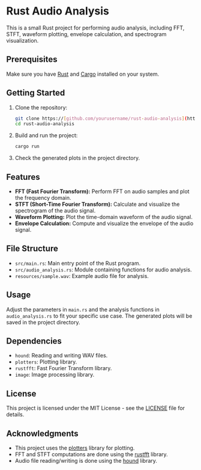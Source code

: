 
# Rust Audio Analysis

This is a small Rust project for performing audio analysis, including FFT, STFT, waveform plotting, envelope calculation, and spectrogram visualization.

## Prerequisites

Make sure you have [Rust](https://www.rust-lang.org/tools/install) and [Cargo](https://doc.rust-lang.org/cargo/getting-started/installation.html) installed on your system.

## Getting Started

1. Clone the repository:

   ```bash
   git clone https://[github.com/yourusername/rust-audio-analysis](https://github.com/4mg1n3/ProjetS4).git
   cd rust-audio-analysis
   ```

2. Build and run the project:

   ```bash
   cargo run
   ```

3. Check the generated plots in the project directory.

## Features

- **FFT (Fast Fourier Transform):** Perform FFT on audio samples and plot the frequency domain.
- **STFT (Short-Time Fourier Transform):** Calculate and visualize the spectrogram of the audio signal.
- **Waveform Plotting:** Plot the time-domain waveform of the audio signal.
- **Envelope Calculation:** Compute and visualize the envelope of the audio signal.

## File Structure

- `src/main.rs`: Main entry point of the Rust program.
- `src/audio_analysis.rs`: Module containing functions for audio analysis.
- `resources/sample.wav`: Example audio file for analysis.

## Usage

Adjust the parameters in `main.rs` and the analysis functions in `audio_analysis.rs` to fit your specific use case. The generated plots will be saved in the project directory.

## Dependencies

- `hound`: Reading and writing WAV files.
- `plotters`: Plotting library.
- `rustfft`: Fast Fourier Transform library.
- `image`: Image processing library.

## License

This project is licensed under the MIT License - see the [LICENSE](LICENSE) file for details.

## Acknowledgments

- This project uses the [plotters](https://github.com/38/plotters) library for plotting.
- FFT and STFT computations are done using the [rustfft](https://github.com/awelkie/rustfft) library.
- Audio file reading/writing is done using the [hound](https://github.com/ruuda/hound) library.

